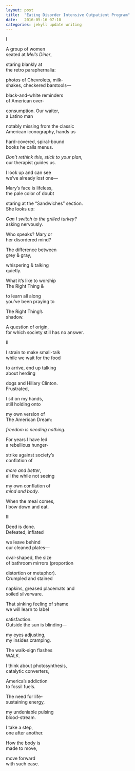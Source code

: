 ```yaml
---
layout: post
title:  "Eating Disorder Intensive Outpatient Program"
date:   2016-05-16 07:10
categories: jekyll update writing
---
```


I  

A group of women  
seated at *Mel’s Diner*,  

staring blankly at  
the retro paraphernalia:  

photos of Chevrolets, milk-  
shakes, checkered barstools—  

black-and-white reminders  
of American over-  

consumption. Our waiter,   
a Latino man   

notably missing from the classic   
American iconography, hands us   

hard-covered, spiral-bound   
books he calls menus.  

*Don’t rethink this, stick to your plan,*   
our therapist guides us.   

I look up and can see    
we’ve already lost one—  

Mary’s face is lifeless,   
the pale color of doubt  

staring at the “Sandwiches” section.  
She looks up:  

*Can I switch to the grilled turkey?*  
asking nervously.  

Who speaks? Mary or   
her disordered mind?   

The difference between   
grey & gray,  

whispering & talking   
quietly.  


What it’s like to worship   
The Right Thing &   

to learn all along   
you’ve been praying to   

The Right Thing’s   
shadow.   

A question of origin,   
for which society still has no answer.  


II  

I strain to make small-talk   
while we wait for the food   

to arrive, end up talking   
about herding   

dogs and Hillary Clinton.   
Frustrated,   

I sit on my hands,   
still holding onto   

my own version of   
The American Dream:  

*freedom is needing nothing.*  

For years I have led   
a rebellious hunger-  

strike against society’s   
conflation of   

*more and better*,  
all the while not seeing   

my own conflation of   
*mind and body*.   

When the meal comes,   
I bow down and eat.  


III

Deed is done.   
Defeated, inflated  

we leave behind    
our cleaned plates—  

oval-shaped, the size   
of bathroom mirrors (proportion     

distortion or metaphor).     
Crumpled and stained   

napkins, greased placemats and   
soiled silverware.   

That sinking feeling of shame  
we will learn to label   

satisfaction.  
Outside the sun is blinding—  

my eyes adjusting,  
my insides cramping.   

The walk-sign flashes   
WALK.  

I think about photosynthesis,   
catalytic converters,   

America’s addiction   
to fossil fuels.   

The need for life-  
sustaining energy,   

my undeniable pulsing   
blood-stream.   

I take a step,   
one after another.   

How the body is   
made to move,   

move forward   
with such ease.  



